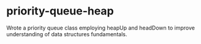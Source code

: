 # priority-queue-heap

Wrote a priority queue class employing heapUp and headDown to improve understanding of data structures fundamentals.
